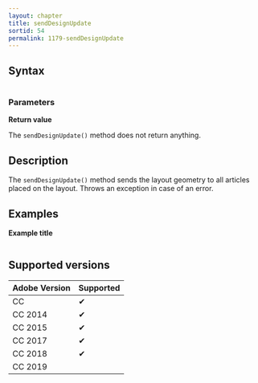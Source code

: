 ```yaml
---
layout: chapter
title: sendDesignUpdate
sortid: 54
permalink: 1179-sendDesignUpdate
---
```

## Syntax

```javascript

```

### Parameters

**Return value**

The `sendDesignUpdate()` method does not return anything.

## Description

The `sendDesignUpdate()` method sends the layout geometry to all articles placed on the layout. Throws an exception in case of an error.

## Examples

**Example title**

```javascript

```

## Supported versions

| Adobe Version | Supported |
|---------------|-----------|
| CC            | ✔         |
| CC 2014       | ✔         |
| CC 2015       | ✔         |
| CC 2017       | ✔         |
| CC 2018       | ✔         |
| CC 2019       |           |
